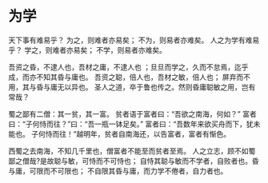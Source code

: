# 为学

天下事有难易乎？
为之，则难者亦易矣；
不为，则易者亦难矣。
人之为学有难易乎？
学之，则难者亦易矣；
不学，则易者亦难矣。

吾资之昏，不逮人也，吾材之庸，不逮人也
；旦旦而学之，久而不怠焉，迄乎成，而亦不知其昏与庸也。
吾资之聪，倍人也，吾材之敏，倍人也；
屏弃而不用，其与昏与庸无以异也。
圣人之道，卒于鲁也传之。然则昏庸聪敏之用，岂有常哉？

蜀之鄙有二僧：其一贫，其一富。
贫者语于富者曰：“吾欲之南海，何如？”
富者曰：“子何恃而往？”曰：“吾一瓶一钵足矣。”
富者曰：“吾数年来欲买舟而下，犹未能也。
子何恃而往！”越明年，贫者自南海还，以告富者，富者有惭色。

西蜀之去南海，不知几千里也，僧富者不能至而贫者至焉。
人之立志，顾不如蜀鄙之僧哉?是故聪与敏，可恃而不可恃也；
自恃其聪与敏而不学者，自败者也。昏与庸，可限而不可限也；
不自限其昏与庸，而力学不倦者，自力者也。
